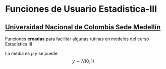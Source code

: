 # Funciones de Usuario Estadistica-III 
## [Universidad Nacional de Colombia Sede Medellín](https://medellin.unal.edu.co/)
Funciones **creadas** para facilitar algunas rutinas en modelos del curso Estadística III

La media es $\mu$ y se puede 
$$
y \sim N(0,1)
$$
